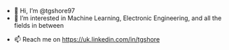 - 👋 Hi, I’m @tgshore97
- 👀 I’m interested in Machine Learning, Electronic Engineering, and all the fields in between
<!-- - 🌱 I’m currently preparing to begin a PhD in EEE/AI at the University of Surrey -->
- 📫 Reach me on https://uk.linkedin.com/in/tgshore

<!---
tgshore97/tgshore97 is a ✨ special ✨ repository because its `README.md` (this file) appears on your GitHub profile.
You can click the Preview link to take a look at your changes.
--->

